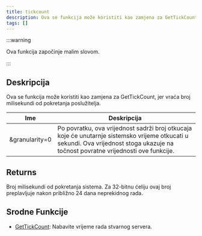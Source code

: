 ```yaml
---
title: tickcount
description: Ova se funkcija može koristiti kao zamjena za GetTickCount, jer vraća broj milisekundi od pokretanja poslužitelja.
tags: []
---
```


:::warning

Ova funkcija započinje malim slovom.

:::

## Deskripcija

Ova se funkcija može koristiti kao zamjena za GetTickCount, jer vraća broj milisekundi od pokretanja poslužitelja.

| Ime            | Deskripcija                                                                                                                                                                         |
| -------------- | ----------------------------------------------------------------------------------------------------------------------------------------------------------------------------------- |
| &granularity=0 | Po povratku, ova vrijednost sadrži broj otkucaja koje će unutarnje sistemsko vrijeme otkucati u sekundi. Ova vrijednost stoga ukazuje na točnost povratne vrijednosti ove funkcije. |

## Returns

Broj milisekundi od pokretanja sistema. Za 32-bitnu ćeliju ovaj broj preplavljuje nakon približno 24 dana neprekidnog rada.

## Srodne Funkcije

- [GetTickCount](GetTickCount): Nabavite vrijeme rada stvarnog servera.
